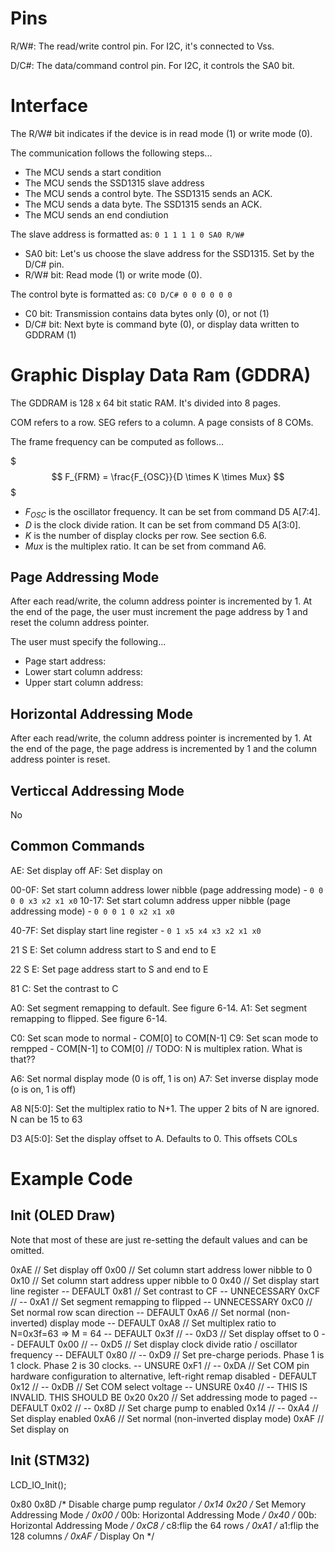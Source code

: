 
# Pins

R/W#: The read/write control pin. For I2C, it's connected to Vss.

D/C#: The data/command control pin. For I2C, it controls the SA0 bit.

# Interface



The R/W# bit indicates if the device is in read mode (1) or write mode (0).

The communication follows the following steps...
- The MCU sends a start condition
- The MCU sends the SSD1315 slave address 
- The MCU sends a control byte. The SSD1315 sends an ACK.
- The MCU sends a data byte. The SSD1315 sends an ACK.
- The MCU sends an end condiution

The slave address is formatted as: `0 1 1 1 1 0 SA0 R/W#`
- SA0 bit: Let's us choose the slave address for the SSD1315. Set by the D/C# pin.
- R/W# bit: Read mode (1) or write mode (0).

The control byte is formatted as: `C0 D/C# 0 0 0 0 0 0`
- C0 bit: Transmission contains data bytes only (0), or not (1)
- D/C# bit: Next byte is command byte (0), or display data written to GDDRAM (1)


# Graphic Display Data Ram (GDDRA)

The GDDRAM is 128 x 64 bit static RAM. It's divided into 8 pages.

COM refers to a row. SEG refers to a column. A page consists of 8 COMs.

The frame frequency can be computed as follows...

$$$
F_{FRM} = \frac{F_{OSC}}{D \times K \times Mux}
$$$
- $F_{OSC}$ is the oscillator frequency. It can be set from command D5 A[7:4].
- $D$ is the clock divide ration. It can be set from command D5 A[3:0].
- $K$ is the number of display clocks per row. See section 6.6.
- $Mux$ is the multiplex ratio. It can be set from command A6.




## Page Addressing Mode

After each read/write, the column address pointer is incremented by 1.
At the end of the page, the user must increment the page address by 1 and reset the column address pointer.

The user must specify the following...
- Page start address:
- Lower start column address:
- Upper start column address: 

## Horizontal Addressing Mode

After each read/write, the column address pointer is incremented by 1.
At the end of the page, the page address is incremented by 1 and the column address pointer is reset.


## Verticcal Addressing Mode

No


## Common Commands

AE: Set display off
AF: Set display on

00-0F: Set start column address lower nibble (page addressing mode)
    - `0 0 0 0 x3 x2 x1 x0`
10-17: Set start column address upper nibble (page addressing mode)
    - `0 0 0 1 0 x2 x1 x0`

40-7F: Set display start line register
    - `0 1 x5 x4 x3 x2 x1 x0`

21 S E: Set column address start to S and end to E

22 S E: Set page address start to S and end to E

81 C: Set the contrast to C

A0: Set segment remapping to default. See figure 6-14. 
A1: Set segment remapping to flipped. See figure 6-14.

C0: Set scan mode to normal - COM[0] to COM[N-1]
C9: Set scan mode to rempped - COM[N-1] to COM[0] 
// TODO: N is multiplex ration. What is that??

A6: Set normal display mode (0 is off, 1 is on)
A7: Set inverse display mode (o is on, 1 is off)

A8 N[5:0]: Set the multiplex ratio to N+1. The upper 2 bits of N are ignored. N can be 15 to 63

D3 A[5:0]: Set the display offset to A. Defaults to 0. This offsets COLs


# Example Code

## Init (OLED Draw)

Note that most of these are just re-setting the default values and can be omitted.

0xAE // Set display off
0x00 // Set column start address lower nibble to 0
0x10 // Set column start address upper nibble to 0
0x40 // Set display start line register  -- DEFAULT
0x81 // Set contrast to CF -- UNNECESSARY
0xCF // --
0xA1 // Set segment remapping to flipped -- UNNECESSARY
0xC0 // Set normal row scan direction -- DEFAULT
0xA6 // Set normal (non-inverted) display mode -- DEFAULT
0xA8 // Set multiplex ratio to N=0x3f=63 => M = 64 -- DEFAULT
0x3f // --
0xD3 // Set display offset to 0 -- DEFAULT
0x00 // --
0xD5 // Set display clock divide ratio / oscillator frequency -- DEFAULT
0x80 // --
0xD9 // Set pre-charge periods. Phase 1 is 1 clock. Phase 2 is 30 clocks. -- UNSURE
0xF1 // --
0xDA // Set COM pin hardware configuration to alternative, left-right remap disabled - DEFAULT
0x12 // -- 
0xDB // Set COM select voltage -- UNSURE
0x40 // -- THIS IS INVALID. THIS SHOULD BE 0x20
0x20 // Set addressing mode to paged -- DEFAULT
0x02 // --
0x8D // Set charge pump to enabled
0x14 // --
0xA4 // Set display enabled
0xA6 // Set normal (non-inverted display mode)
0xAF // Set display on


## Init (STM32) 

LCD_IO_Init();

0x80
0x8D  /* Disable charge pump regulator */
0x14
0x20  /* Set Memory Addressing Mode */
0x00  /* 00b: Horizontal Addressing Mode */
0x40  /* 00b: Horizontal Addressing Mode */
0xC8  /* c8:flip the 64 rows */
0xA1  /* a1:flip the 128 columns */
0xAF  /* Display On */